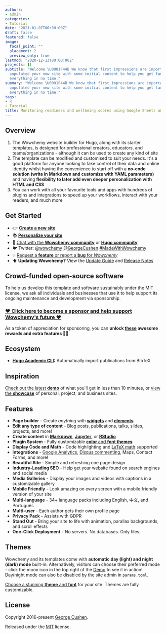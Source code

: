 ```yaml
---
authors:
- admin
categories:
- Tutorial
date: "2021-01-07T00:00:00Z"
draft: false
featured: false
image:
  focal_point: ""
  placement: 2
  preview_only: true
lastmod: "2020-12-13T00:00:00Z"
projects: []
subtitle: "Welcome \U0001F44B We know that first impressions are important, so we've
  populated your new site with some initial content to help you get familiar with
  everything in no time."
summary: "Welcome \U0001F44B We know that first impressions are important, so we've
  populated your new site with some initial content to help you get familiar with
  everything in no time."
tags:
- R
- Tutorial
title: Monitoring readiness and wellbeing scores using Google Sheets and R
---
```


## Overview

1.  The Wowchemy website builder for Hugo, along with its starter templates, is designed for professional creators, educators, and teams/organizations - although it can be used to create any kind of site
2.  The template can be modified and customised to suit your needs. It's a good platform for anyone looking to take control of their data and online identity whilst having the convenience to start off with a **no-code solution (write in Markdown and customize with YAML parameters)** and having **flexibility to later add even deeper personalization with HTML and CSS**
3.  You can work with all your favourite tools and apps with hundreds of plugins and integrations to speed up your workflows, interact with your readers, and much more

## Get Started

-   👉 [**Create a new site**](https://wowchemy.com/templates/)
-   📚 [**Personalize your site**](https://wowchemy.com/docs/)
-   💬 [Chat with the **Wowchemy community**](https://discord.gg/z8wNYzb) or [**Hugo community**](https://discourse.gohugo.io)
-   🐦 Twitter: [\@wowchemy](https://twitter.com/wowchemy) [\@GeorgeCushen](https://twitter.com/GeorgeCushen) [#MadeWithWowchemy](https://twitter.com/search?q=(%23MadeWithWowchemy%20OR%20%23MadeWithAcademic)&src=typed_query)
-   💡 [Request a **feature** or report a **bug** for *Wowchemy*](https://github.com/wowchemy/wowchemy-hugo-modules/issues)
-   ⬆️ **Updating Wowchemy?** View the [Update Guide](https://wowchemy.com/docs/guide/update/) and [Release Notes](https://wowchemy.com/updates/)

## Crowd-funded open-source software

To help us develop this template and software sustainably under the MIT license, we ask all individuals and businesses that use it to help support its ongoing maintenance and development via sponsorship.

### [❤️ Click here to become a sponsor and help support Wowchemy's future ❤️](https://wowchemy.com/plans/)

As a token of appreciation for sponsoring, you can **unlock [these](https://wowchemy.com/plans/) awesome rewards and extra features 🦄✨**

## Ecosystem

-   [**Hugo Academic CLI**](https://github.com/wowchemy/hugo-academic-cli)**:** Automatically import publications from BibTeX

## Inspiration

[Check out the latest **demo**](https://academic-demo.netlify.com/) of what you'll get in less than 10 minutes, or [view the **showcase**](https://wowchemy.com/user-stories/) of personal, project, and business sites.

## Features

-   **Page builder** - Create *anything* with [**widgets**](https://wowchemy.com/docs/page-builder/) and [**elements**](https://wowchemy.com/docs/writing-markdown-latex/)
-   **Edit any type of content** - Blog posts, publications, talks, slides, projects, and more!
-   **Create content** in [**Markdown**](https://wowchemy.com/docs/writing-markdown-latex/), [**Jupyter**](https://wowchemy.com/docs/import/jupyter/), or [**RStudio**](https://wowchemy.com/docs/install-locally/)
-   **Plugin System** - Fully customizable [**color** and **font themes**](https://wowchemy.com/docs/customization/)
-   **Display Code and Math** - Code highlighting and [LaTeX math](https://en.wikibooks.org/wiki/LaTeX/Mathematics) supported
-   **Integrations** - [Google Analytics](https://analytics.google.com), [Disqus commenting](https://disqus.com), Maps, Contact Forms, and more!
-   **Beautiful Site** - Simple and refreshing one page design
-   **Industry-Leading SEO** - Help get your website found on search engines and social media
-   **Media Galleries** - Display your images and videos with captions in a customizable gallery
-   **Mobile Friendly** - Look amazing on every screen with a mobile friendly version of your site
-   **Multi-language** - 34+ language packs including English, 中文, and Português
-   **Multi-user** - Each author gets their own profile page
-   **Privacy Pack** - Assists with GDPR
-   **Stand Out** - Bring your site to life with animation, parallax backgrounds, and scroll effects
-   **One-Click Deployment** - No servers. No databases. Only files.

## Themes

Wowchemy and its templates come with **automatic day (light) and night (dark) mode** built-in. Alternatively, visitors can choose their preferred mode - click the moon icon in the top right of the [Demo](https://academic-demo.netlify.com/) to see it in action! Day/night mode can also be disabled by the site admin in `params.toml`.

[Choose a stunning **theme** and **font**](https://wowchemy.com/docs/customization) for your site. Themes are fully customizable.

## License

Copyright 2016-present [George Cushen](https://georgecushen.com).

Released under the [MIT](https://github.com/wowchemy/wowchemy-hugo-modules/blob/master/LICENSE.md) license.
